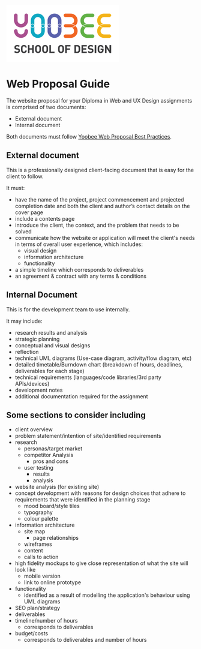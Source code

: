 [![Yoobee School of Design](../images/yoobee-logo-300w.png)](http://yoobee.ac.nz)

# Web Proposal Guide

The website proposal for your Diploma in Web and UX Design assignments is comprised of two documents:

- External document
- Internal document

Both documents must follow [Yoobee Web Proposal Best Practices](../best-practices/web-proposal.md).
 
## External document

This is a professionally designed client-facing document that is easy for the client to follow.

It must:
- have the name of the project, project commencement and projected completion date and both the client and author’s contact details on the cover page
- include a contents page
- introduce the client, the context, and the problem that needs to be solved
- communicate how the website or application will meet the client's needs in terms of overall user experience, which includes:
    - visual design
    - information architecture
    - functionality
- a simple timeline which corresponds to deliverables
- an agreement & contract with any terms & conditions
 
## Internal Document

This is for the development team to use internally. 

It may include:

- research results and analysis
- strategic planning
- conceptual and visual designs
- reflection
- technical UML diagrams (Use-case diagram, activity/flow diagram, etc)
- detailed timetable/Burndown chart (breakdown of hours, deadlines, deliverables for each stage)
- technical requirements (languages/code libraries/3rd party APIs/devices)
- development notes
- additional documentation required for the assignment


## Some sections to consider including

- client overview
- problem statement/intention of site/identified requirements
- research
  - personas/target market
  - competitor Analysis
    - pros and cons
  - user testing
    - results
    - analysis
- website analysis (for existing site)
- concept development with reasons for design choices that adhere to requirements that were identified in the planning stage
  - mood board/style tiles
  - typography
  - colour palette
- information architecture
  - site map
    - page relationships
  - wireframes
  - content
  - calls to action
- high fidelity mockups to give close representation of what the site will look like
  - mobile version
  - link to online prototype
- functionality
  - identified as a result of modelling the application's behaviour using UML diagrams
- SEO plan/strategy
- deliverables
- timeline/number of hours
  - corresponds to deliverables
- budget/costs
  - corresponds to deliverables and number of hours